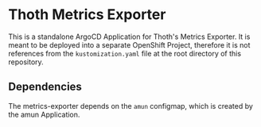 # Thoth Metrics Exporter

This is a standalone ArgoCD Application for Thoth's Metrics Exporter. It is meant to be deployed into a separate OpenShift
Project, therefore it is not references from the `kustomization.yaml` file at the root directory of this
repository.

## Dependencies

The metrics-exporter depends on the `amun` configmap, which is created by the amun Application.
